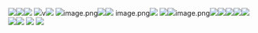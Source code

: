 ![](2022-09-21-17-32-04.png)![](2022-09-21-17-32-05.png)![](2022-09-21-17-32-06.png)
![](2022-09-21-18-03-43.png)v![](2022-10-06-15-27-13.png)
![](2022-09-22-13-04-51.png)image.png![](2022-09-22-13-12-32.png)![](2022-10-06-15-25-33.png)
image.png![](2022-10-06-17-11-30.png)
![](2022-10-04-12-30-37.png)![](2022-10-04-12-49-20.png)image.png![](2022-10-04-12-52-20.png)![](2022-10-04-12-53-44.png)![](2022-10-04-12-54-41.png)![](2022-10-04-12-55-55.png)![](2022-10-04-12-56-58.png)![](2022-10-04-12-57-52.png)![](2022-10-06-15-28-42.png)
![](2022-10-04-13-5![](2-44.png)![](2022-10-04-15-04-26.png).png)
![](2022-10-04-16-32-24.png)